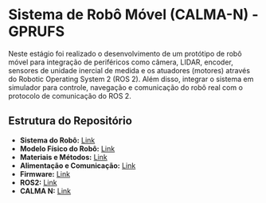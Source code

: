 # Sistema de Robô Móvel (CALMA-N) - GPRUFS


Neste estágio foi realizado o desenvolvimento de um protótipo de robô móvel para
integração de periféricos como câmera, LIDAR, encoder, sensores de unidade inercial de
medida e os atuadores (motores) através do Robotic Operating System 2 (ROS 2). Além
disso, integrar o sistema em simulador para controle, navegação e comunicação do robô real
com o protocolo de comunicação do ROS 2.



## Estrutura do Repositório
- **Sistema do Robô:** [Link](docs/sistema_robo/descricao_etapas.md)
- **Modelo Físico do Robô:** [Link](docs/modelo_fisico/estrutura.md)
- **Materiais e Métodos:** [Link](docs/materiais_metodos.md)
- **Alimentação e Comunicação:** [Link](docs/alimentacao_comunicacao/descricao_perifericos.md)
- **Firmware:** [Link](docs/firmware/codigos/)
- **ROS2:** [Link](docs/ros2/referencia_git.md)
- **CALMA N:** [Link](docs/calma_n/robô_pronto.md)
